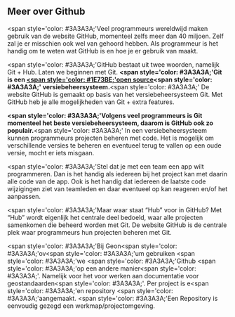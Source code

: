 ## Meer over Github

<span style='color: #3A3A3A;'Veel programmeurs wereldwijd maken gebruik van de website GitHub, momenteel zelfs meer dan 40 miljoen. Zelf zal je er misschien ook wel van gehoord hebben. Als programmeur is het handig om te weten wat GitHub is en hoe je er gebruik van maakt.</span>

<span style='color: #3A3A3A;'GitHub bestaat uit twee woorden, namelijk Git + Hub. Laten we beginnen met Git. </span><b><span style='color: #3A3A3A;'Git is een </span></b><a href='https://programmeerplaats.nl/wat-is-open-source/' target='_blank'><b><span style='color: #1E73BE;'<u>open source</u></span></b></a><b><span style='color: #3A3A3A;' versiebeheersysteem.</span></b><span style='color: #3A3A3A;' De website GitHub is gemaakt op basis van het versiebeheersysteem Git. Met GitHub heb je alle mogelijkheden van Git + extra features.</span>

<b><span style='color: #3A3A3A;'Volgens veel programmeurs is Git momenteel het beste versiebeheersysteem, daarom is GitHub ook zo populair.</span></b><span style='color: #3A3A3A;' In een versiebeheersysteem kunnen programmeurs projecten beheren met code. Het is mogelijk om verschillende versies te beheren en eventueel terug te vallen op een oude versie, mocht er iets misgaan.</span>

<span style='color: #3A3A3A;'Stel dat je met een team een app wilt programmeren. Dan is het handig als iedereen bij het project kan met daarin alle code van de app. Ook is het handig dat iedereen de laatste code wijzigingen ziet van teamleden en daar eventueel op kan reageren en/of het aanpassen.</span>

<span style='color: #3A3A3A;'Maar waar staat “Hub” voor in GitHub? Met “Hub” wordt eigenlijk het centrale deel bedoeld, waar alle projecten samenkomen die beheerd worden met Git. De website GitHub is de centrale plek waar programmeurs hun projecten beheren met Git.</span>

<span style='color: #3A3A3A;'Bij Geon</span><span style='color: #3A3A3A;'ov</span><span style='color: #3A3A3A;'um gebruiken</span> <span style='color: #3A3A3A;'we</span> <span style='color: #3A3A3A;'Github</span> <span style='color: #3A3A3A;'op een andere manier</span><span style='color: #3A3A3A;'. Namelijk voor het</span> voor werken aan documentatie voor geostandaarden<span style='color: #3A3A3A;'. Per project is e</span><span style='color: #3A3A3A;'en repository</span> <span style='color: #3A3A3A;'aangemaakt.</span> <span style='color: #3A3A3A;'Een</span> Repository is eenvoudig gezegd een werkmap/projectomgeving.

 

 

 

